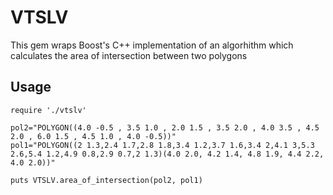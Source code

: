 # VTSLV

This gem wraps Boost's C++ implementation of an algorhithm which calculates the area of intersection between two polygons

## Usage

```
require './vtslv'

pol2="POLYGON((4.0 -0.5 , 3.5 1.0 , 2.0 1.5 , 3.5 2.0 , 4.0 3.5 , 4.5 2.0 , 6.0 1.5 , 4.5 1.0 , 4.0 -0.5))"
pol1="POLYGON((2 1.3,2.4 1.7,2.8 1.8,3.4 1.2,3.7 1.6,3.4 2,4.1 3,5.3 2.6,5.4 1.2,4.9 0.8,2.9 0.7,2 1.3)(4.0 2.0, 4.2 1.4, 4.8 1.9, 4.4 2.2, 4.0 2.0))"

puts VTSLV.area_of_intersection(pol2, pol1)
```
